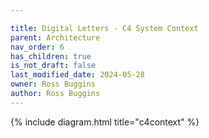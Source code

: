```yaml
---

title: Digital Letters - C4 System Context
parent: Architecture
nav_order: 6
has_children: true
is_not_draft: false
last_modified_date: 2024-05-28
owner: Ross Buggins
author: Ross Buggins
---
```


{% include diagram.html title="c4context" %}
